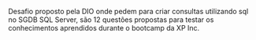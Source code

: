 Desafio proposto pela DIO onde pedem para criar consultas utilizando sql no SGDB SQL Server, são 12 questões propostas para testar os conhecimentos aprendidos durante o bootcamp da XP Inc.
